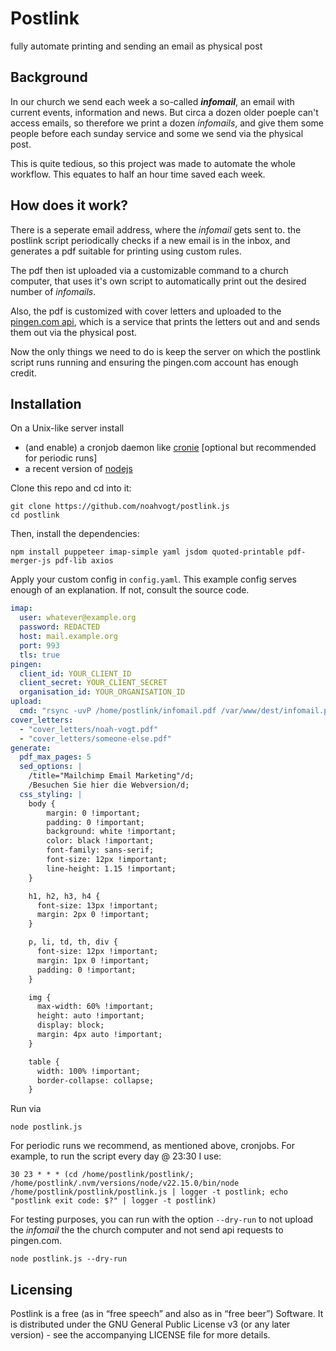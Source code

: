 # Postlink
fully automate printing and sending an email as physical post

## Background
In our church we send each week a so-called ***infomail***, an email with current events, information and news. But circa a dozen older poeple can't access emails, so therefore we print a dozen *infomails*, and give them some people before each sunday service and some we send via the physical post.

This is quite tedious, so this project was made to automate the whole workflow. This equates to half an hour time saved each week.

## How does it work?
There is a seperate email address, where the *infomail* gets sent to. the postlink script periodically checks if a new email is in the inbox, and generates a pdf suitable for printing using custom rules.

The pdf then ist uploaded via a customizable command to a church computer, that uses it's own script to automatically print out the desired number of *infomails*.

Also, the pdf is customized with cover letters and uploaded to the [pingen.com api](https://pingen.com), which is a service that prints the letters out and and sends them out via the physical post.

Now the only things we need to do is keep the server on which the postlink script runs running and ensuring the pingen.com account has enough credit.

## Installation
On a Unix-like server install
 - (and enable) a cronjob daemon like [cronie](https://github.com/cronie-crond/cronie) [optional but recommended for periodic runs]
 - a recent version of [nodejs](https://nodejs.org/en/download)

Clone this repo and cd into it:

    git clone https://github.com/noahvogt/postlink.js
    cd postlink

Then, install the dependencies:

    npm install puppeteer imap-simple yaml jsdom quoted-printable pdf-merger-js pdf-lib axios

Apply your custom config in `config.yaml`. This example config serves enough of an explanation. If not, consult the source code.

```yaml
imap:
  user: whatever@example.org
  password: REDACTED
  host: mail.example.org
  port: 993
  tls: true
pingen:
  client_id: YOUR_CLIENT_ID
  client_secret: YOUR_CLIENT_SECRET
  organisation_id: YOUR_ORGANISATION_ID
upload:
  cmd: "rsync -uvP /home/postlink/infomail.pdf /var/www/dest/infomail.pdf"
cover_letters:
  - "cover_letters/noah-vogt.pdf"
  - "cover_letters/someone-else.pdf"
generate:
  pdf_max_pages: 5
  sed_options: |
    /title="Mailchimp Email Marketing"/d;
    /Besuchen Sie hier die Webversion/d;
  css_styling: |
    body {
        margin: 0 !important;
        padding: 0 !important;
        background: white !important;
        color: black !important;
        font-family: sans-serif;
        font-size: 12px !important;
        line-height: 1.15 !important;
    }

    h1, h2, h3, h4 {
      font-size: 13px !important;
      margin: 2px 0 !important;
    }

    p, li, td, th, div {
      font-size: 12px !important;
      margin: 1px 0 !important;
      padding: 0 !important;
    }

    img {
      max-width: 60% !important;
      height: auto !important;
      display: block;
      margin: 4px auto !important;
    }

    table {
      width: 100% !important;
      border-collapse: collapse;
    }
```

Run via

    node postlink.js

For periodic runs we recommend, as mentioned above, cronjobs. For example, to run the script every day @ 23:30 I use:

    30 23 * * * (cd /home/postlink/postlink/; /home/postlink/.nvm/versions/node/v22.15.0/bin/node /home/postlink/postlink/postlink.js | logger -t postlink; echo "postlink exit code: $?" | logger -t postlink)

For testing purposes, you can run with the option `--dry-run` to not upload the *infomail* the the church computer and not send api requests to pingen.com.

    node postlink.js --dry-run

## Licensing

Postlink is a free (as in “free speech” and also as in “free beer”) Software. It is distributed under the GNU General Public License v3 (or any later version) - see the accompanying LICENSE file for more details.
